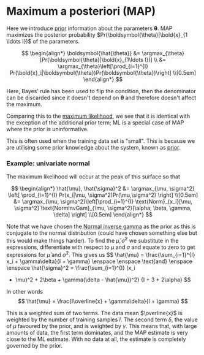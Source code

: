 # Maximum a posteriori (MAP)

Here we introduce [prior](202210111029) information about the parameters $\boldsymbol{\theta}$. MAP maximizes the posterior probability $Pr(\boldsymbol{\theta}|\bold{x}_{1 \ldots I})$ of the parameters.

$$
\begin{align*}
\boldsymbol{\hat{\theta}} &= \argmax_{\theta}[Pr(\boldsymbol{\theta}|\bold{x}_{1\ldots I})] \\
&= \argmax_{\theta}\left[\prod_{i=1}^{I} Pr(\bold{x}_i|\boldsymbol{\theta})Pr(\boldsymbol{\theta})\right] \\[0.5em]
\end{align*}
$$

Here, Bayes' rule has been used to flip the condition, then the denominator can
be discarded since it doesn't depend on $\boldsymbol{\theta}$ and therefore
doesn't affect the maximum.

Comparing this to the [maximum likelihood](202210101331), we see that it is
identical with the exception of the additional prior term; ML is a special case
of MAP where the prior is uninformative.

This is often used when the training data set is "small". This is because we are
utilising some prior knowledge about the system, known as [prior](202210111029).

### Example: univariate normal

The maximum likelihood will occur at the peak of this surface so that 

$$
\begin{align*}
\hat{\mu}, \hat{\sigma}^2 &= \argmax_{\mu, \sigma^2} \left[ \prod_{i=1}^{I} Pr(x_i|\mu, \sigma^2)Pr(\mu,\sigma^2)  \right] \\[0.5em]
&= \argmax_{\mu, \sigma^2}\left[\prod_{i=1}^{I} \text{Norm}_{x_i}[\mu, \sigma^2] \text{NormInvGam}_{\mu, \sigma^2}[\alpha, \beta, \gamma, \delta]  \right] \\[0.5em]
\end{align*}
$$

Note that we have chosen the [Normal inverse gamma](202210091117) as the prior
as this is conjugate to the normal distribution (could have chosen something
else but this would make things harder). To find the $\hat{\mu}, \hat{\sigma}^2$
we substitute in the expressions, differentiate with respect to $\mu$ and
$\sigma$ and equate to zero to get expressions for $\hat{\mu}$ and $\hat{\sigma}^2$.
This gives us 
$$
\hat{\mu} = \frac{\sum_{i=1}^{I} x_i + \gamma\delta}{I + \gamma} \enspace
\enspace \text{and} \enspace \enspace \hat{\sigma}^2 = \frac{\sum_{i=1}^{I} (x_i
- \mu)^2 + 2\beta + \gamma(\delta - \hat{\mu})^2}
{I + 3 + 2\alpha}
$$

In other words 
$$
\hat{\mu} = \frac{I\overline{x} + \gamma\delta}{I + \gamma}
$$

This is a weighted sum of two terms. The data mean $\overline{x}$ is weighted by
the number of training samples $I$. The second term $\delta$, the value of
$\mu$ favoured by the prior, and is weighted by $\gamma$. This means that, with
large amounts of data, the first term dominates, and the MAP estimate is very
close to the ML estimate. With no data at all, the estimate is completely
governed by the prior.
